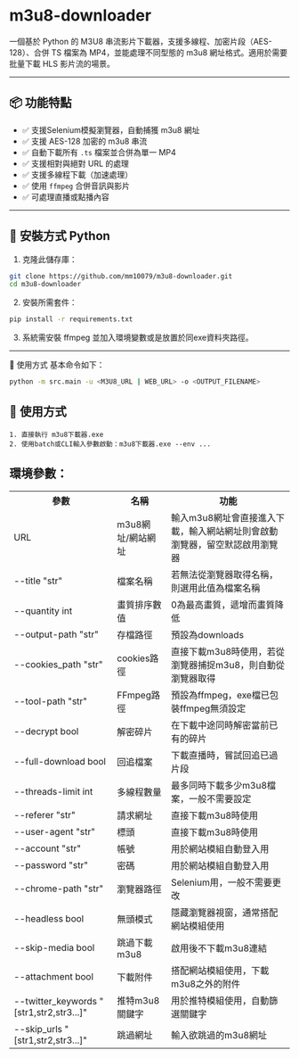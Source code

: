 # m3u8-downloader

一個基於 Python 的 M3U8 串流影片下載器，支援多線程、加密片段（AES-128）、合併 TS 檔案為 MP4，並能處理不同型態的 m3u8 網址格式。適用於需要批量下載 HLS 影片流的場景。

---

## 📦 功能特點

- ✅ 支援Selenium模擬瀏覽器，自動捕獲 m3u8 網址
- ✅ 支援 AES-128 加密的 m3u8 串流
- ✅ 自動下載所有 `.ts` 檔案並合併為單一 MP4
- ✅ 支援相對與絕對 URL 的處理
- ✅ 支援多線程下載（加速處理）
- ✅ 使用 `ffmpeg` 合併音訊與影片
- ✅ 可處理直播或點播內容

---

## 🔧 安裝方式 Python

1. 克隆此儲存庫：

```bash
git clone https://github.com/mm10079/m3u8-downloader.git
cd m3u8-downloader
```
2. 安裝所需套件：

```bash
pip install -r requirements.txt
```

3. 系統需安裝 ffmpeg 並加入環境變數或是放置於同exe資料夾路徑。

---
🚀 使用方式
基本命令如下：

```bash
python -m src.main -u <M3U8_URL | WEB_URL> -o <OUTPUT_FILENAME>
```

## 🔧 使用方式

```
1. 直接執行 m3u8下載器.exe
2. 使用batch或CLI輸入參數啟動：m3u8下載器.exe --env ...
```

## 環境參數：
<table>
  <tr>
    <th>參數</th><th>名稱</th><th>功能</th>
  </tr>
  <tr>
    <td>URL</td><td>m3u8網址/網站網址</td><td>輸入m3u8網址會直接進入下載，輸入網站網址則會啟動瀏覽器，留空默認啟用瀏覽器</td>
  </tr>
  <tr>
    <td>--title "str"</td><td>檔案名稱</td><td>若無法從瀏覽器取得名稱，則選用此值為檔案名稱</td>
  </tr>
  <tr>
    <td>--quantity int</td><td>畫質排序數值</td><td>0為最高畫質，遞增而畫質降低</td>
  </tr>
  <tr>
    <td>--output-path "str"</td><td>存檔路徑</td><td>預設為downloads</td>
  </tr>
  <tr>
    <td>--cookies_path "str"</td><td>cookies路徑</td><td>直接下載m3u8時使用，若從瀏覽器捕捉m3u8，則自動從瀏覽器取得</td>
  </tr>
  <tr>
    <td>--tool-path "str"</td><td>FFmpeg路徑</td><td>預設為ffmpeg，exe檔已包裝ffmpeg無須設定</td>
  </tr>
  <tr>
    <td>--decrypt bool</td><td>解密碎片</td><td>在下載中途同時解密當前已有的碎片</td>
  </tr>
  <tr>
    <td>--full-download bool</td><td>回追檔案</td><td>下載直播時，嘗試回追已過片段</td>
  </tr>
  <tr>
    <td>--threads-limit int</td><td>多線程數量</td><td>最多同時下載多少m3u8檔案，一般不需要設定</td>
  </tr>
  <tr>
    <td>--referer "str"</td><td>請求網址</td><td>直接下載m3u8時使用</td>
  </tr>
  <tr>
    <td>--user-agent "str"</td><td>標頭</td><td>直接下載m3u8時使用</td>
  </tr>
  <tr>
    <td>--account "str"</td><td>帳號</td><td>用於網站模組自動登入用</td>
  </tr>
  <tr>
    <td>--password "str"</td><td>密碼</td><td>用於網站模組自動登入用</td>
  </tr>
  <tr>
    <td>--chrome-path "str"</td><td>瀏覽器路徑</td><td>Selenium用，一般不需要更改</td>
  </tr>
  <tr>
    <td>--headless bool</td><td>無頭模式</td><td>隱藏瀏覽器視窗，通常搭配網站模組使用</td>
  </tr>
  <tr>
    <td>--skip-media bool</td><td>跳過下載m3u8</td><td>啟用後不下載m3u8連結</td>
  </tr>
  <tr>
    <td>--attachment bool</td><td>下載附件</td><td>搭配網站模組使用，下載m3u8之外的附件</td>
  </tr>
  <tr>
    <td>--twitter_keywords "[str1,str2,str3...]"</td><td>推特m3u8關鍵字</td><td>用於推特模組使用，自動篩選關鍵字</td>
  </tr>
  <tr>
    <td>--skip_urls "[str1,str2,str3...]"</td><td>跳過網址</td><td>輸入欲跳過的m3u8網址</td>
  </tr>
</table>

